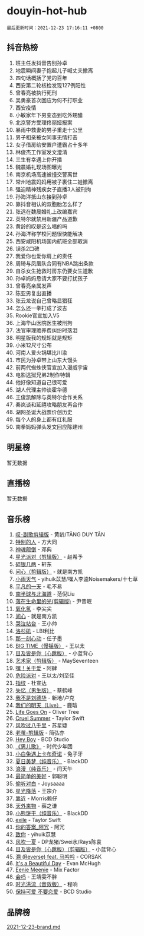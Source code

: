 # douyin-hot-hub

`最后更新时间：2021-12-23 17:16:11 +0800`

## 抖音热榜

1. 班主任发抖音告别孙卓
1. 地震瞬间妻子抱起儿子喊丈夫撤离
1. 四句话概括了党的百年
1. 西安第二轮核检发现127例阳性
1. 曾春亮被执行死刑
1. 吴勇豪首次回应为何不打职业
1. 西安疫情
1. 小敏家年下男变态到吃外甥醋
1. 北京警方受理佟丽娅报案
1. 暴雨中救妻的男子重走十公里
1. 男子相亲被女同事无情打击
1. 女子借房给安置户遭霸占十多年
1. 林俊杰工作室发文澄清
1. 三生有幸遇上你开播
1. 魏晨婚礼现场图曝光
1. 南京机场高速被撞交警离世
1. 常州地震妈妈用被子裹住二娃撤离
1. 强迫精神残疾女子直播3人被刑拘
1. 孙海洋抵山东接到孙卓
1. 靠抖音相认的双胞胎怎么样了
1. 张远在魏晨婚礼上改编嘉宾
1. 英特尔就禁用新疆产品道歉
1. 黄龄的叹是这么唱的吗
1. 孙海洋称学校问题很快能解决
1. 西安咸阳机场国内航班全部取消
1. 误杀2口碑
1. 我爱你也爱你肩上的责任
1. 周琦与凤凰队合同有NBA跳出条款
1. 自杀女生抢救时房东仍要女生道歉
1. 孙卓妈妈恳请大家不要打扰孩子
1. 曾春亮亲属发声
1. 陈亚男复出直播
1. 张云龙说自己曾略显猖狂
1. 怎么还一拳打成了波吉
1. Rookie官宣加入V5
1. 上海华山医院医生被刑拘
1. 法官审理赡养费纠纷时落泪
1. 明星版我的规矩就是规矩
1. 小米12尺寸公布
1. 河南人爱火锅堪比川渝
1. 市民为孙卓带上山东大馒头
1. 前两代蜘蛛侠官宣加入漫威宇宙
1. 电影逃狱兄弟2制作特辑
1. 他好像知道自己很可爱
1. 湖人代理主帅谈霍华德
1. 王俊凯解除与英特尔合作关系
1. 秦岚谈和延禧攻略朋友再合作
1. 湖网圣诞大战票价创历史
1. 每个人的身上都有红礼服
1. 南拳妈妈弹头发文回应陈建州

## 明星榜

暂无数据

## 直播榜

暂无数据

## 音乐榜

1. [叹-副歌剪辑版]() - 黄龄/TĂNG DUY TÂN
1. [特别的人]() - 方大同
1. [神魂颠倒](https://sf6-cdn-tos.douyinstatic.com/obj/tos-cn-ve-2774/35bf9a0f55b140cbad2ef9c9fd1c355a) - 邓典
1. [星光派对（剪辑版）]() - 赵希予
1. [碎银几两]() - 轩东
1. [问心（剪辑版）](https://sf6-cdn-tos.douyinstatic.com/obj/tos-cn-ve-2774/2d8f35de85334f56ae2353f8daef63d2) - 就是南方凯
1. [小雨天气]() - yihuik苡慧/嘿人李逵Noisemakers/十七草
1. [平凡的一天]() - 毛不易
1. [南半球与北海道](https://sf3-cdn-tos.douyinstatic.com/obj/tos-cn-ve-2774/0d1a6b330cf84ad39b8cf600a2849fbc) - 范倪Liu
1. [落在生命里的光(剪辑版)](https://sf6-cdn-tos.douyinstatic.com/obj/tos-cn-ve-2774/6a3ac5299a304a0babc779305d06ec09) - 尹昔眠
1. [氧化氢](https://sf6-cdn-tos.douyinstatic.com/obj/tos-cn-ve-2774/70b685319a304bf1a1c8f904423041bf) - 李尖尖
1. [问心](https://sf3-cdn-tos.douyinstatic.com/obj/tos-cn-ve-2774/eb82978957bf492b8842638f8d1b8466) - 就是南方凯
1. [哭泣站台]() - 王小帅
1. [洛杉矶](https://sf3-cdn-tos.douyinstatic.com/obj/tos-cn-ve-2774/6a65a749415e47988b83c0968476d343) - LBI利比
1. [那一刻心动](https://sf3-cdn-tos.douyinstatic.com/obj/tos-cn-ve-2774/4c0ed00133e3439592b4741c72acc6f3) - 任子墨
1. [BIG TIME（慢摇版）]() - 王以太
1. [目及皆是你（心跳版）]() - 小蓝背心
1. [艺术家（剪辑版）](https://sf3-cdn-tos.douyinstatic.com/obj/tos-cn-ve-2774/afc2f416a1004398942e225bff8d44fb) - MaySeventeen
1. [嘿！关于爱]() - 阿肆
1. [危险派对](https://sf6-cdn-tos.douyinstatic.com/obj/tos-cn-ve-2774/e41321aaf81d4e77a664329c1ffcf985) - 王以太/刘至佳
1. [指纹](https://sf6-cdn-tos.douyinstatic.com/obj/tos-cn-ve-2774/3b53eb1e5db241b6849e56104809dd2c) - 杜宣达
1. [失忆（男生版）](https://sf6-cdn-tos.douyinstatic.com/obj/tos-cn-ve-2774/886488823e4d448e9cefef2df680d397) - 蔡鹤峰
1. [我不是刘德华]() - 新地/卢克
1. [我们的明天（Live）](https://sf3-cdn-tos.douyinstatic.com/obj/tos-cn-ve-2774/50b758549f904df7a2963c5be52535af) - 鹿晗
1. [Life Goes On](https://sf6-cdn-tos.douyinstatic.com/obj/tos-cn-ve-2774/4c4d7f7be76a46db8ab73b83fc564bc9) - Oliver Tree
1. [Cruel Summer](https://sf6-cdn-tos.douyinstatic.com/obj/tos-cn-ve-2774/b35ad770e6d4495abefaa493fa46b555) - Taylor Swift
1. [风吹过八千里](https://sf6-cdn-tos.douyinstatic.com/obj/tos-cn-ve-2774/a1a6ff5c96de4f13890fedc3fd6d4c76) - 苏星婕
1. [老茧-剪辑版](https://sf6-cdn-tos.douyinstatic.com/obj/tos-cn-ve-2774/bb91bdf677a04acead89436a15002aa6) - 简弘亦
1. [Hey Boy](https://sf3-cdn-tos.douyinstatic.com/obj/tos-cn-ve-2774/6a2ce9453d8a45caa5adf53e927b3be2) - BCD Studio
1. [《男儿歌》]() - 时代少年团
1. [小白兔遇上卡布奇诺](https://sf6-cdn-tos.douyinstatic.com/obj/tos-cn-ve-2774/c1d2df19bd0f4255acc5704625e6ea55) - 兔子牙
1. [夏日美梦（纯音乐）](https://sf6-cdn-tos.douyinstatic.com/obj/tos-cn-ve-2774/b1580bce6b8044b4b260b64f14d22db3) - BlackDD
1. [浪漫（纯音乐）](https://sf6-cdn-tos.douyinstatic.com/obj/tos-cn-ve-2774/b9c50a027cb64cbbb33a8eb5afce567e) - 闫天午
1. [最简单的美好](https://sf3-cdn-tos.douyinstatic.com/obj/tos-cn-ve-2774/0e7fffcdfba245ab83297602de530d38) - 郭聪明
1. [偷听对白](https://sf3-cdn-tos.douyinstatic.com/obj/tos-cn-ve-2774/01cb60c814e9481ba48ccb86e87f189f) - Joysaaaa
1. [星光降落](https://sf3-cdn-tos.douyinstatic.com/obj/tos-cn-ve-2774/69c2c0bdd07941bd875538ac21bdbcd4) - 王宗介
1. [靠近]() - Morris赖仔
1. [天外来物]() - 薛之谦
1. [小熊饼干（纯音乐）](https://sf3-cdn-tos.douyinstatic.com/obj/tos-cn-ve-2774/1de48e656a6748749964e5868753c062) - BlackDD
1. [exile](https://sf6-cdn-tos.douyinstatic.com/obj/tos-cn-ve-2774/77ec4f6b0999429186ada733032d8a0b) - Taylor Swift
1. [你的答案_阿冗](https://sf6-cdn-tos.douyinstatic.com/obj/tos-cn-ve-2774/5093e9b2ab734609a3c407f78eb2116e) - 阿冗
1. [致你](https://sf6-cdn-tos.douyinstatic.com/obj/tos-cn-ve-2774/954c374ed5f84191b4090574009773cc) - yihuik苡慧
1. [风吹一夏](https://sf3-cdn-tos.douyinstatic.com/obj/tos-cn-ve-2774/64b5a4609eb843c29c974d39d4d5d058) - DP龙猪/Swei水/Rays陈袁
1. [目及皆是你（心跳版）（剪辑版）]() - 小蓝背心
1. [溯 (Reverse) feat. 马吟吟](https://sf3-cdn-tos.douyinstatic.com/obj/tos-cn-ve-2774/0a8ac62db9bd4e3ebb3159dd0d08f960) - CORSAK
1. [It's a Beautiful Day](https://sf6-cdn-tos.douyinstatic.com/obj/tos-cn-ve-2774/d90d1a032a55472396a13e4d5ff44c2c) - Evan McHugh
1. [Eenie Meenie](https://sf6-cdn-tos.douyinstatic.com/obj/tos-cn-ve-2774/41086f9587e44036823d9782d42be7e2) - Mix Factor
1. [会吗]() - 王靖雯不胖
1. [时光洪流（音效版）]() - 程响
1. [保持可爱 不要恋爱](https://sf3-cdn-tos.douyinstatic.com/obj/tos-cn-ve-2774/d13d4ef4d17444edbf96dad0e06f53f9) - BCD Studio

## 品牌榜

[2021-12-23-brand.md](2021-12-23-brand.md)
